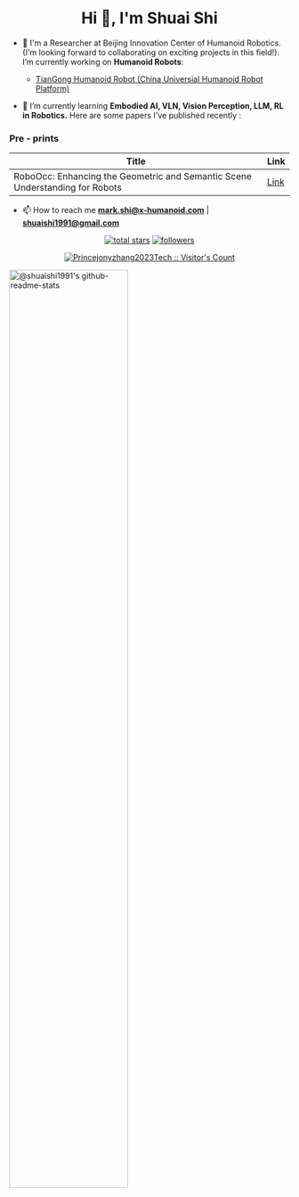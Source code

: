 <h1 align="center">Hi 👋, I'm Shuai Shi</h1>

<!-- <p align="left"> <img src="https://komarev.com/ghpvc/?username=jonyzhang2023&label=Profile%20views&color=0e75b6&style=flat" alt="jonyzhang2023" /> </p> -->

<!-- <p align="left"> <a href="https://github.com/ryo-ma/github-profile-trophy"><img src="https://github-profile-trophy.vercel.app/?username=jonyzhang2023" alt="jonyzhang2023" /></a> </p> -->

- 🔭 I'm a Researcher at Beijing Innovation Center of Humanoid Robotics. (I'm looking forward to collaborating on exciting projects in this field!). I’m currently working on **Humanoid Robots**:
  - [TianGong Humanoid Robot (China Universial Humanoid Robot Platform)](https://x-humanoid.com//)

- 📝 I’m currently learning **Embodied AI, VLN, Vision Perception, LLM, RL in Robotics.** Here are some papers I've published recently :
### Pre - prints
| Title | Link |
| --- | --- |
| RoboOcc: Enhancing the Geometric and Semantic Scene Understanding for Robots | [Link](https://arxiv.org/pdf/2504.14604) |

- 📫 How to reach me **mark.shi@x-humanoid.com** | **shuaishi1991@gmail.com**


<!-- Social badges section -->
<!-- Badges with custom icons - https://github.com/shuaishi1991/custom-icon-badges -->
<!-- View counter - https://github.com/shuaishi1991/Simple-View-Counter -->
<p align="center">
  <a href="https://github.com/shuaishi1991?tab=repositories&sort=stargazers">
    <img alt="total stars" title="Total stars on GitHub" src="https://custom-icon-badges.demolab.com/github/stars/shuaishi1991?color=55960c&style=for-the-badge&labelColor=658207&logo=star"/></a>
  <a href="https://github.com/shuaishi1991?tab=followers">
    <img alt="followers" title="Follow me on Github" src="https://custom-icon-badges.demolab.com/github/followers/shuaishi1991?color=236ad3&labelColor=1155ba&style=for-the-badge&logo=person-add&label=Follow&logoColor=white"/></a>
</p>
<p align="center">
<a href="https://gist.github.com/shuaishi1991"><img src="https://profile-counter.glitch.me/{shuaishi1991}/count.svg" alt="Princejonyzhang2023Tech :: Visitor's Count" /></a>
</p>

<p align="center">

<a href="https://github.com/shuaishi1991?tab=repositories"><img src="https://github-readme-stats-one-bice.vercel.app/api?username=shuaishi1991&theme=gotham&show_icons=true&count_private=true&hide_border=true&role=OWNER,ORGANIZATION_MEMBER,COLLABORATOR"  width="65%" alt="@shuaishi1991's github-readme-stats"/></a>

</p>
